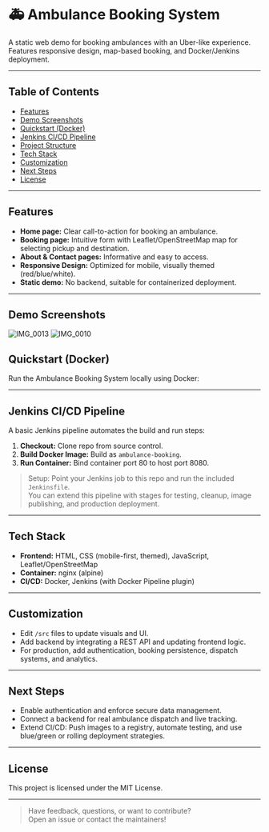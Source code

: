 # 🚑 Ambulance Booking System

A static web demo for booking ambulances with an Uber-like experience.  
Features responsive design, map-based booking, and Docker/Jenkins deployment.

---

## Table of Contents

- [Features](#features)
- [Demo Screenshots](#demo-screenshots)
- [Quickstart (Docker)](#quickstart-docker)
- [Jenkins CI/CD Pipeline](#jenkins-cicd-pipeline)
- [Project Structure](#project-structure)
- [Tech Stack](#tech-stack)
- [Customization](#customization)
- [Next Steps](#next-steps)
- [License](#license)

---

## Features

- **Home page:** Clear call-to-action for booking an ambulance.
- **Booking page:** Intuitive form with Leaflet/OpenStreetMap map for selecting pickup and destination.
- **About & Contact pages:** Informative and easy to access.
- **Responsive Design:** Optimized for mobile, visually themed (red/blue/white).
- **Static demo:** No backend, suitable for containerized deployment.

---

## Demo Screenshots

![IMG_0013](https://github.com/user-attachments/assets/cb5d0760-14d8-4f52-bac3-593f13a4a457)
![IMG_0010](https://github.com/user-attachments/assets/e301d98b-725c-430a-a985-ee4e99bab210)

## Quickstart (Docker)

Run the Ambulance Booking System locally using Docker:

---

## Jenkins CI/CD Pipeline

A basic Jenkins pipeline automates the build and run steps:

1. **Checkout:** Clone repo from source control.
2. **Build Docker Image:** Build as `ambulance-booking`.
3. **Run Container:** Bind container port 80 to host port 8080.

> Setup: Point your Jenkins job to this repo and run the included `Jenkinsfile`.  
> You can extend this pipeline with stages for testing, cleanup, image publishing, and production deployment.

---



## Tech Stack

- **Frontend:** HTML, CSS (mobile-first, themed), JavaScript, Leaflet/OpenStreetMap
- **Container:** nginx (alpine)
- **CI/CD:** Docker, Jenkins (with Docker Pipeline plugin)

---

## Customization

- Edit `/src` files to update visuals and UI.
- Add backend by integrating a REST API and updating frontend logic.
- For production, add authentication, booking persistence, dispatch systems, and analytics.

---

## Next Steps

- Enable authentication and enforce secure data management.
- Connect a backend for real ambulance dispatch and live tracking.
- Extend CI/CD: Push images to a registry, automate testing, and use blue/green or rolling deployment strategies.

---

## License

This project is licensed under the MIT License.

---

> Have feedback, questions, or want to contribute?  
Open an issue or contact the maintainers!


 
 
